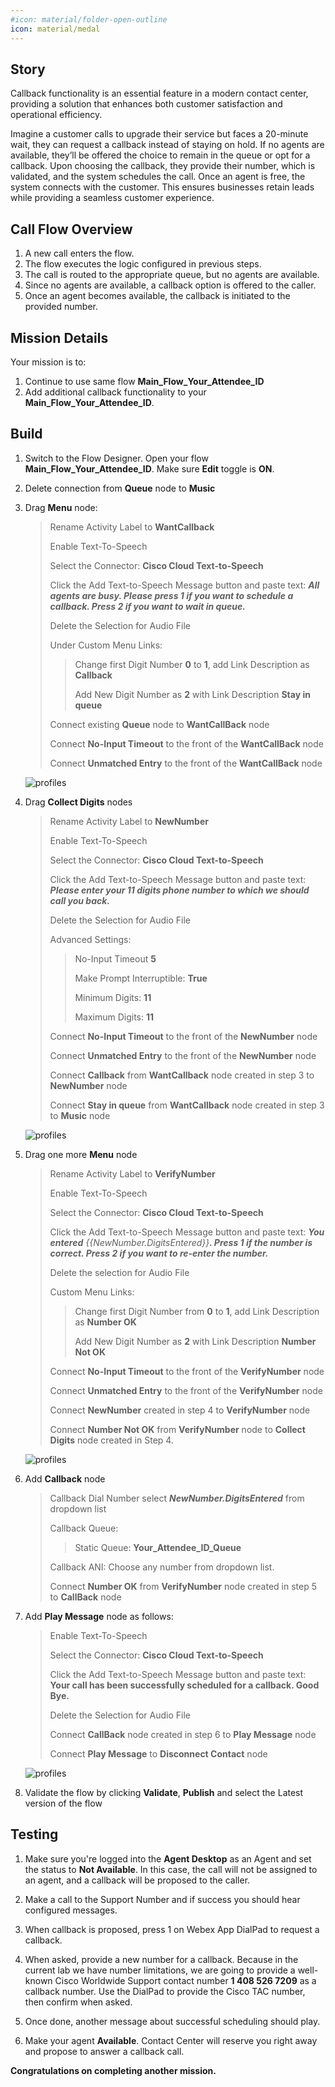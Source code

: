 ```yaml
---
#icon: material/folder-open-outline
icon: material/medal
---
```


## Story 

Callback functionality is an essential feature in a modern contact center, providing a solution that enhances both customer satisfaction and operational efficiency.

Imagine a customer calls to upgrade their service but faces a 20-minute wait, they can request a callback instead of staying on hold. If no agents are available, they’ll be offered the choice to remain in the queue or opt for a callback. Upon choosing the callback, they provide their number, which is validated, and the system schedules the call. Once an agent is free, the system connects with the customer. This ensures businesses retain leads while providing a seamless customer experience.


## Call Flow Overview

1. A new call enters the flow. </br>
2. The flow executes the logic configured in previous steps.</br>
3. The call is routed to the appropriate queue, but no agents are available.</br>
4. Since no agents are available, a callback option is offered to the caller.</br>
5. Once an agent becomes available, the callback is initiated to the provided number.</br>

## Mission Details

Your mission is to: </br>

1. Continue to use same flow **Main_Flow_<span class="attendee-id-placeholder">Your_Attendee_ID</span>** </br>
2. Add additional callback functionality to your **Main_Flow_<span class="attendee-id-placeholder">Your_Attendee_ID</span>**.


## Build

1. Switch to the Flow Designer. Open your flow **Main_Flow_<span class="attendee-id-placeholder">Your_Attendee_ID</span>**. Make sure **Edit** toggle is **ON**.
2. Delete  connection from **Queue** node to **Music** 
3. Drag **Menu** node:

    > Rename Activity Label to **WantCallback**<span class="copy-static" title="Click to copy!" data-copy-text="WantCallback"><span class="copy"></span></span>
    >
    > Enable Text-To-Speech
    >
    > Select the Connector: **Cisco Cloud Text-to-Speech**
    >
    > Click the Add Text-to-Speech Message button and paste text: ***All agents are busy. Please press 1 if you want to schedule a callback. Press 2 if you want to wait in queue.***<span class="copy-static" title="Click to copy!" data-copy-text="All agents are busy. Please press 1 if you want to schedule a callback. Press 2 if you want to wait in queue."><span class="copy"></span></span>
    >
    > Delete the Selection for Audio File
    >
    > Under Custom Menu Links:
    >>
    >> Change first Digit Number **0** to **1**, add Link Description as **Callback** 
    >>
    >> Add New Digit Number as **2** with Link Description **Stay in queue**
    >
    > Connect existing **Queue** node to **WantCallBack** node
    >
    > Connect **No-Input Timeout** to the front of the **WantCallBack** node
    >
    > Connect **Unmatched Entry** to the front of the **WantCallBack** node

    ![profiles](../graphics/Lab1/AM1-WantCallback.gif)



4. Drag **Collect Digits** nodes
    
    > Rename Activity Label to **NewNumber**<span class="copy-static" title="Click to copy!" data-copy-text="NewNumber"><span class="copy"></span></span>
    >
    > Enable Text-To-Speech
    >
    > Select the Connector: **Cisco Cloud Text-to-Speech**
    >
    > Click the Add Text-to-Speech Message button and paste text: ***Please enter your 11 digits phone number to which we should call you back.***<span class="copy-static" title="Click to copy!" data-copy-text="Please enter your 11 digits phone number to which we should call you back."><span class="copy"></span></span>
    >
    > Delete the Selection for Audio File
    >   
    > Advanced Settings:
    >
    >> No-Input Timeout  **5** 
    >>
    >> Make Prompt Interruptible: **True**
    >>
    >> Minimum Digits: **11**
    >>
    >> Maximum Digits: **11**
    >       
    > Connect **No-Input Timeout** to the front of the **NewNumber** node
    >
    > Connect **Unmatched Entry** to the front of the **NewNumber** node
    >   
    > Connect **Callback** from **WantCallback** node created in step 3 to **NewNumber** node
    >
    > Connect **Stay in queue** from **WantCallback** node created in step 3 to **Music** node

    ![profiles](../graphics/Lab1/AM1-NewNumber.gif)



5. Drag one more **Menu** node
    
    > Rename Activity Label to **VerifyNumber**<span class="copy-static" title="Click to copy!" data-copy-text="VerifyNumber"><span class="copy"></span></span>
    >
    > Enable Text-To-Speech
    >
    > Select the Connector: **Cisco Cloud Text-to-Speech**
    >
    > Click the Add Text-to-Speech Message button and paste text: ***You entered*** *{{NewNumber.DigitsEntered}}****. Press 1 if the number is correct. Press 2 if you want to re-enter the number.***<span class="copy-static" data-copy-text="You entered {{NewNumber.DigitsEntered}}. Press 1 if the number is correct. Press 2 if you want to re-enter the number."><span class="copy" title="Click to copy!"></span></span>
    >
    > Delete the selection for Audio File
    >    
    > Custom Menu Links:
    >>
    >> Change first Digit Number from **0** to **1**, add Link Description as **Number OK**
    >>
    >> Add New Digit Number as **2** with  Link Description **Number Not OK**
    >
    > Connect **No-Input Timeout** to the front of the **VerifyNumber** node
    >
    > Connect **Unmatched Entry** to the front of the **VerifyNumber** node
    >    
    > Connect **NewNumber** created in step 4 to **VerifyNumber** node
    >
    > Connect **Number Not OK** from **VerifyNumber** node to **Collect Digits** node created in Step 4.
    
    ![profiles](../graphics/Lab1/AM1-VerifyNumber.gif)


6. Add **Callback** node
    
    > Callback Dial Number select  ***NewNumber.DigitsEntered***<span class="copy-static" data-copy-text="NewNumber.DigitsEntered"><span class="copy" title="Click to copy!"></span></span> from dropdown list
    >    
    > Callback Queue:
    >> Static Queue: **<span class="attendee-id-container"><span class="attendee-id-placeholder" data-suffix="_Queue">Your_Attendee_ID</span>_Queue<span class="copy" title="Click to copy!"></span></span>**
    > 
    > Callback ANI: Choose any number from dropdown list.
    > 
    > Connect **Number OK** from **VerifyNumber** node created in step 5 to **CallBack** node


7. Add **Play Message** node as follows:
    
    > Enable Text-To-Speech
    >
    > Select the Connector: **Cisco Cloud Text-to-Speech**
    >
    > Click the Add Text-to-Speech Message button and paste text: **Your call has been successfully scheduled for a callback. Good Bye.**<span class="copy-static" data-copy-text="You call has been successfully scheduled for a callback. Good Bye."><span class="copy" title="Click to copy!"></span></span>
    >
    > Delete the Selection for Audio File
    >
    > Connect **CallBack** node created in step 6 to **Play Message** node
    >
    > Connect **Play Message** to **Disconnect Contact** node
    
    ![profiles](../graphics/Lab1/AM1-SetCallBack.gif)



8. Validate the flow by clicking **Validate**, **Publish** and select the Latest version of the flow

    
## Testing
    
1. Make sure you're logged into the **Agent Desktop** as an Agent and set the status to **Not Available**. In this case, the call will not be assigned to an agent, and a callback will be proposed to the caller.
2. Make a call to the Support Number and if success you should hear configured messages.

3. When callback is proposed, press 1 on Webex App DialPad to request a callback. 

4. When asked, provide a new number for a callback. Because in the current lab we have number limitations, we are going to provide a well-known Cisco Worldwide Support contact number **1 408 526 7209**<span class="copy-static" title="Click to copy!" data-copy-text="+14085267209"><span class="copy"></span></span> as a callback number. Use the DialPad to provide the Cisco TAC number, then confirm when asked.
3. Once done, another message about successful scheduling should play.
4. Make your agent **Available**. Contact Center will reserve you right away and propose to answer a callback call.

**Congratulations on completing another mission.**
